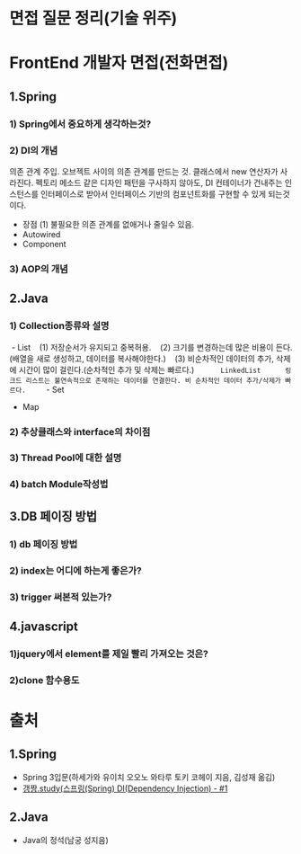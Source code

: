 
면접 질문 정리(기술 위주)
======================
# FrontEnd 개발자 면접(전화면접)
## 1.Spring
### 1) Spring에서 중요하게 생각하는것?

### 2) DI의 개념
의존 관계 주입. 오브젝트 사이의 의존 관계를 만드는 것. 클래스에서 new 연산자가 사라진다. 펙토리 메소드 같은 디자인 패턴을 구사하지 않아도, DI 컨테이너가 건내주는 인스턴스를 인터페이스로 받아서 인터페이스 기반의 컴포넌트화를 구현할 수 있게 되는것이다.
 - 장점
   (1) 불필요한 의존 관계를 없애거나 줄일수 있음.
 - Autowired
 - Component
### 3) AOP의 개념

## 2.Java
### 1) Collection종류와 설명
  - List
    (1) 저장순서가 유지되고 중복허용.
    (2) 크기를 변경하는데 많은 비용이 든다.(배열을 새로 생성하고, 데이터를 복사해야한다.)
    (3) 비순차적인 데이터의 추가, 삭제에 시간이 많이 걸린다.(순차적인 추가 및 삭제는 빠르다.)
    ```
      LinkedList
      링크드 리스트는 불연속적으로 존재하는 데이터를 연결한다. 비 순차적인 데이터 추가/삭제가 빠르다.
    ```
  - Set
  - Map
### 2) 추상클래스와 interface의 차이점
### 3) Thread Pool에 대한 설명
### 4) batch Module작성법

## 3.DB 페이징 방법
### 1) db 페이징 방법
### 2) index는 어디에 하는게 좋은가?
### 3) trigger 써본적 있는가?

## 4.javascript
### 1)jquery에서 element를 제일 빨리 가져오는 것은?
### 2)clone 함수용도

# 출처
## 1.Spring
 * Spring 3입문(하세가와 유이치 오오노 와타루 토키 코헤이 지음, 김성재 옮김)
 * [갱짱.study(스프링(Spring) DI(Dependency Injection) - #1](http://gangzzang.tistory.com/entry/%EC%8A%A4%ED%94%84%EB%A7%81Spring-IoCDIInversion-of-ControlDependency-Injection)
 ## 2.Java
 * Java의 정석(남궁 성지음)
